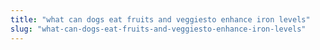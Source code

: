 ```yaml
---
title: "what can dogs eat fruits and veggiesto enhance iron levels"
slug: "what-can-dogs-eat-fruits-and-veggiesto-enhance-iron-levels"
---
```


